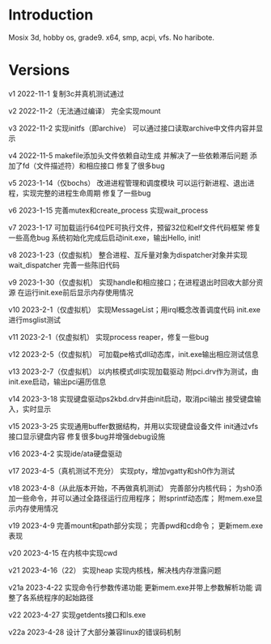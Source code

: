 # Introduction

Mosix 3d, hobby os, grade9.
x64, smp, acpi, vfs.
No haribote.

# Versions

v1 2022-11-1
复制3c并真机测试通过

v2 2022-11-2（无法通过编译）
完全实现mount

v3 2022-11-2
实现initfs（即archive）
可以通过接口读取archive中文件内容并显示

v4 2022-11-5
makefile添加头文件依赖自动生成
并解决了一些依赖滞后问题
添加了fd（文件描述符）和相应接口
修复了很多bug

v5 2023-1-14（仅bochs）
改进进程管理和调度模块
可以运行新进程、退出进程，实现完整的进程生命周期
修复了一些bug

v6 2023-1-15
完善mutex和create_process
实现wait_process

v7 2023-1-17
可加载运行64位PE可执行文件，预留32位和elf文件代码框架
修复一些高危bug
系统初始化完成后启动init.exe，输出Hello, init!

v8 2023-1-23（仅虚拟机）
整合进程、互斥量对象为dispatcher对象并实现wait_dispatcher
完善一些陈旧代码

v9 2023-1-30（仅虚拟机）
实现handle和相应接口；在进程退出时回收大部分资源
在运行init.exe前后显示内存使用情况

v10 2023-2-1（仅虚拟机）
实现MessageList；用irql概念改善调度代码
init.exe进行msglist测试

v11 2023-2-1（仅虚拟机）
实现process reaper，修复一些bug

v12 2023-2-5（仅虚拟机）
可加载pe格式dll动态库，init.exe输出相应测试信息

v13 2023-2-7（仅虚拟机）
以内核模式dll实现加载驱动
附pci.drv作为测试，由init.exe启动，输出pci遍历信息

v14 2023-3-18
实现键盘驱动ps2kbd.drv并由init启动，取消pci输出
接受键盘输入，实时显示

v15 2023-3-25
实现通用buffer数据结构，并用以实现键盘设备文件
init通过vfs接口显示键盘内容
修复很多bug并增强debug设施

v16 2023-4-2
实现ide/ata硬盘驱动

v17 2023-4-5（真机测试不充分）
实现pty，增加vgatty和sh0作为测试

v18 2023-4-8（从此版本开始，不再做真机测试）
完善部分内核代码；
为sh0添加一些命令，并可以通过全路径运行应用程序；
附sprintf动态库；
附mem.exe显示内存使用情况

v19 2023-4-9
完善mount和path部分实现；
完善pwd和cd命令；
更新mem.exe表现

v20 2023-4-15
在内核中实现cwd

v21 2023-4-16（22）
实现heap
实现内核栈，解决栈内存泄露问题

v21a 2023-4-22
实现命令行参数传递功能
更新mem.exe并带上参数解析功能
调整了各系统程序的起始路径

v22 2023-4-27
实现getdents接口和ls.exe

v22a 2023-4-28
设计了大部分兼容linux的错误码机制
